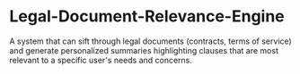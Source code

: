 # Legal-Document-Relevance-Engine
A system that can sift through legal documents (contracts, terms of service) and generate personalized summaries highlighting clauses that are most relevant to a specific user's needs and concerns.
